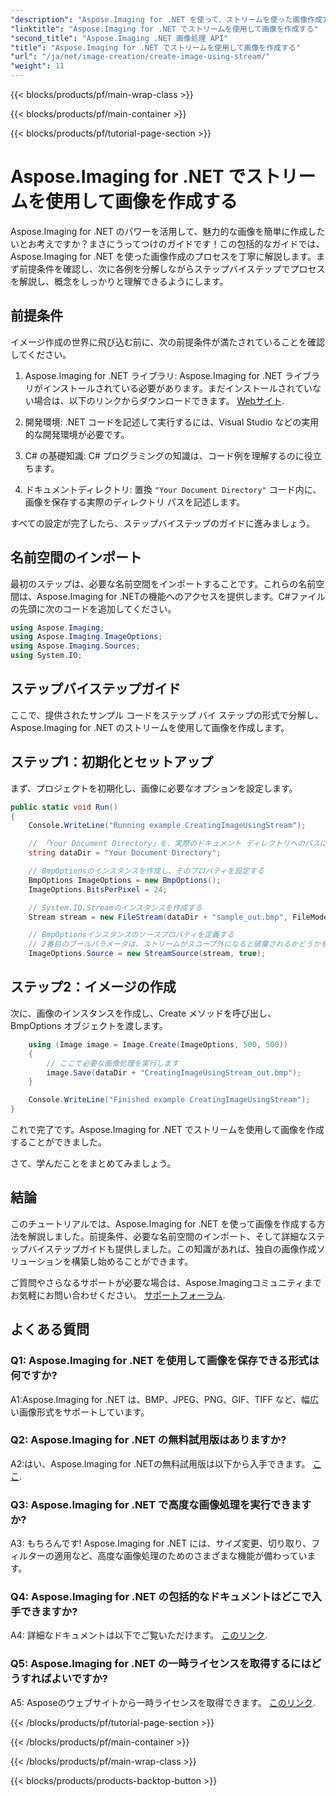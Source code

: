 ```yaml
---
"description": "Aspose.Imaging for .NET を使って、ストリームを使った画像作成方法をステップバイステップで学びましょう。包括的なガイド、前提条件、FAQ も含まれています。"
"linktitle": "Aspose.Imaging for .NET でストリームを使用して画像を作成する"
"second_title": "Aspose.Imaging .NET 画像処理 API"
"title": "Aspose.Imaging for .NET でストリームを使用して画像を作成する"
"url": "/ja/net/image-creation/create-image-using-stream/"
"weight": 11
---
```


{{< blocks/products/pf/main-wrap-class >}}

{{< blocks/products/pf/main-container >}}

{{< blocks/products/pf/tutorial-page-section >}}

# Aspose.Imaging for .NET でストリームを使用して画像を作成する

Aspose.Imaging for .NET のパワーを活用して、魅力的な画像を簡単に作成したいとお考えですか？まさにうってつけのガイドです！この包括的なガイドでは、Aspose.Imaging for .NET を使った画像作成のプロセスを丁寧に解説します。まず前提条件を確認し、次に各例を分解しながらステップバイステップでプロセスを解説し、概念をしっかりと理解できるようにします。

## 前提条件

イメージ作成の世界に飛び込む前に、次の前提条件が満たされていることを確認してください。

1. Aspose.Imaging for .NET ライブラリ: Aspose.Imaging for .NET ライブラリがインストールされている必要があります。まだインストールされていない場合は、以下のリンクからダウンロードできます。 [Webサイト](https://releases。aspose.com/imaging/net/).

2. 開発環境: .NET コードを記述して実行するには、Visual Studio などの実用的な開発環境が必要です。

3. C# の基礎知識: C# プログラミングの知識は、コード例を理解するのに役立ちます。

4. ドキュメントディレクトリ: 置換 `"Your Document Directory"` コード内に、画像を保存する実際のディレクトリ パスを記述します。

すべての設定が完了したら、ステップバイステップのガイドに進みましょう。

## 名前空間のインポート

最初のステップは、必要な名前空間をインポートすることです。これらの名前空間は、Aspose.Imaging for .NETの機能へのアクセスを提供します。C#ファイルの先頭に次のコードを追加してください。

```csharp
using Aspose.Imaging;
using Aspose.Imaging.ImageOptions;
using Aspose.Imaging.Sources;
using System.IO;
```

## ステップバイステップガイド

ここで、提供されたサンプル コードをステップ バイ ステップの形式で分解し、Aspose.Imaging for .NET のストリームを使用して画像を作成します。

## ステップ1：初期化とセットアップ

まず、プロジェクトを初期化し、画像に必要なオプションを設定します。

```csharp
public static void Run()
{
    Console.WriteLine("Running example CreatingImageUsingStream");

    // 「Your Document Directory」を、実際のドキュメント ディレクトリへのパスに置き換えます。
    string dataDir = "Your Document Directory";

    // BmpOptionsのインスタンスを作成し、そのプロパティを設定する
    BmpOptions ImageOptions = new BmpOptions();
    ImageOptions.BitsPerPixel = 24;

    // System.IO.Streamのインスタンスを作成する
    Stream stream = new FileStream(dataDir + "sample_out.bmp", FileMode.Create);

    // BmpOptionsインスタンスのソースプロパティを定義する
    // 2番目のブールパラメータは、ストリームがスコープ外になると破棄されるかどうかを決定します。
    ImageOptions.Source = new StreamSource(stream, true);
```

## ステップ2：イメージの作成

次に、画像のインスタンスを作成し、Create メソッドを呼び出し、BmpOptions オブジェクトを渡します。

```csharp
    using (Image image = Image.Create(ImageOptions, 500, 500))
    {
        // ここで必要な画像処理を実行します
        image.Save(dataDir + "CreatingImageUsingStream_out.bmp");
    }

    Console.WriteLine("Finished example CreatingImageUsingStream");
}
```

これで完了です。Aspose.Imaging for .NET でストリームを使用して画像を作成することができました。

さて、学んだことをまとめてみましょう。

## 結論

このチュートリアルでは、Aspose.Imaging for .NET を使って画像を作成する方法を解説しました。前提条件、必要な名前空間のインポート、そして詳細なステップバイステップガイドも提供しました。この知識があれば、独自の画像作成ソリューションを構築し始めることができます。

ご質問やさらなるサポートが必要な場合は、Aspose.Imagingコミュニティまでお気軽にお問い合わせください。 [サポートフォーラム](https://forum。aspose.com/).

## よくある質問

### Q1: Aspose.Imaging for .NET を使用して画像を保存できる形式は何ですか?

A1:Aspose.Imaging for .NET は、BMP、JPEG、PNG、GIF、TIFF など、幅広い画像形式をサポートしています。

### Q2: Aspose.Imaging for .NET の無料試用版はありますか?

A2:はい、Aspose.Imaging for .NETの無料試用版は以下から入手できます。 [ここ](https://releases。aspose.com/).

### Q3: Aspose.Imaging for .NET で高度な画像処理を実行できますか?

A3: もちろんです! Aspose.Imaging for .NET には、サイズ変更、切り取り、フィルターの適用など、高度な画像処理のためのさまざまな機能が備わっています。

### Q4: Aspose.Imaging for .NET の包括的なドキュメントはどこで入手できますか?

A4: 詳細なドキュメントは以下でご覧いただけます。 [このリンク](https://reference。aspose.com/imaging/net/).

### Q5: Aspose.Imaging for .NET の一時ライセンスを取得するにはどうすればよいですか?

A5: Asposeのウェブサイトから一時ライセンスを取得できます。 [このリンク](https://purchase。aspose.com/temporary-license/).


{{< /blocks/products/pf/tutorial-page-section >}}

{{< /blocks/products/pf/main-container >}}

{{< /blocks/products/pf/main-wrap-class >}}

{{< blocks/products/products-backtop-button >}}